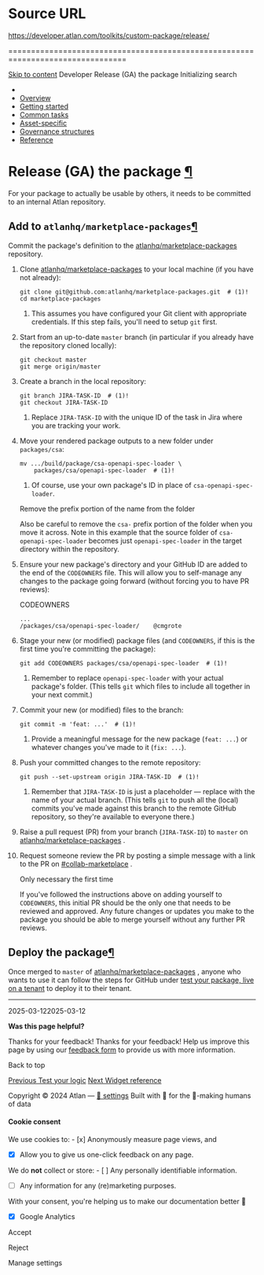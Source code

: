 # Source URL
https://developer.atlan.com/toolkits/custom-package/release/

================================================================================

<!--
canonical: https://developer.atlan.com/toolkits/custom-package/release/
meta-content-security-policy: object-src 'none'; base-uri 'self'; manifest-src 'self'; media-src 'self';
meta-description: How to release your package for general availability.
meta-generator: mkdocs-1.6.1, mkdocs-material-9.6.14
meta-og-description: How to release your package for general availability.
meta-og-image: https://developer.atlan.com/assets/images/social/toolkits/custom-package/release.png
meta-og-image-height: 630
meta-og-image-type: image/png
meta-og-image-width: 1200
meta-og-title: Release (GA) the package - Developer
meta-og-type: website
meta-og-url: https://developer.atlan.com/toolkits/custom-package/release/
meta-twitter:card: summary_large_image
meta-twitter:description: How to release your package for general availability.
meta-twitter:image: https://developer.atlan.com/assets/images/social/toolkits/custom-package/release.png
meta-twitter:title: Release (GA) the package - Developer
meta-viewport: width=device-width,initial-scale=1
title: Release (GA) the package - Developer
-->

[Skip to content](#release-ga-the-package) Developer Release (GA) the package Initializing search 

* 
* [Overview](../../..)
* [Getting started](../../../getting-started/)
* [Common tasks](../../../snippets/)
* [Asset\-specific](../../../patterns/)
* [Governance structures](../../../governance/)
* [Reference](../../../reference/)

Release (GA) the package [¶](#release-ga-the-package "Permanent link")
======================================================================

For your package to actually be usable by others, it needs to be committed to an internal Atlan repository.

Add to `atlanhq/marketplace-packages`[¶](#add-to-atlanhqmarketplace-packages "Permanent link")
----------------------------------------------------------------------------------------------

Commit the package's definition to the [atlanhq/marketplace\-packages](https://github.com/atlanhq/marketplace-packages)  repository.

1. Clone [atlanhq/marketplace\-packages](https://github.com/atlanhq/marketplace-packages)  to your local machine (if you have not already):

    ```
    git clone git@github.com:atlanhq/marketplace-packages.git  # (1)!
    cd marketplace-packages

    ```

    1. This assumes you have configured your Git client with appropriate credentials. If this step fails, you'll need to setup `git` first.
2. Start from an up\-to\-date `master` branch (in particular if you already have the repository cloned locally):

    ```
    git checkout master
    git merge origin/master

    ```
3. Create a branch in the local repository:

    ```
    git branch JIRA-TASK-ID  # (1)!
    git checkout JIRA-TASK-ID

    ```

    1. Replace `JIRA-TASK-ID` with the unique ID of the task in Jira where you are tracking your work.
4. Move your rendered package outputs to a new folder under `packages/csa`:

    ```
    mv .../build/package/csa-openapi-spec-loader \
        packages/csa/openapi-spec-loader  # (1)!

    ```

    1. Of course, use your own package's ID in place of `csa-openapi-spec-loader`.

    Remove the prefix portion of the name from the folder

    Also be careful to remove the `csa-` prefix portion of the folder when you move it across. Note in this example that the source folder of `csa-openapi-spec-loader` becomes just `openapi-spec-loader` in the target directory within the repository.
5. Ensure your new package's directory and your GitHub ID are added to the end of the `CODEOWNERS` file. This will allow you to self\-manage any changes to the package going forward (without forcing you to have PR reviews):

    CODEOWNERS
    ```
    ...
    /packages/csa/openapi-spec-loader/    @cmgrote

    ```
6. Stage your new (or modified) package files (and `CODEOWNERS`, if this is the first time you're committing the package):

    ```
    git add CODEOWNERS packages/csa/openapi-spec-loader  # (1)!

    ```

    1. Remember to replace `openapi-spec-loader` with your actual package's folder. (This tells `git` which files to include all together in your next commit.)
7. Commit your new (or modified) files to the branch:

    ```
    git commit -m 'feat: ...'  # (1)!

    ```

    1. Provide a meaningful message for the new package (`feat: ...`) or whatever changes you've made to it (`fix: ...`).
8. Push your committed changes to the remote repository:

    ```
    git push --set-upstream origin JIRA-TASK-ID  # (1)!

    ```

    1. Remember that `JIRA-TASK-ID` is just a placeholder — replace with the name of your actual branch. (This tells `git` to push all the (local) commits you've made against this branch to the remote GitHub repository, so they're available to everyone there.)
9. Raise a pull request (PR) from your branch (`JIRA-TASK-ID`) to `master` on [atlanhq/marketplace\-packages](https://github.com/atlanhq/marketplace-packages) .
10. Request someone review the PR by posting a simple message with a link to the PR on [\#collab\-marketplace](https://atlanhq.slack.com/archives/C04LU5Y80V8) .

    Only necessary the first time

    If you've followed the instructions above on adding yourself to `CODEOWNERS`, this initial PR should be the only one that needs to be reviewed and approved. Any future changes or updates you make to the package you should be able to merge yourself without any further PR reviews.

Deploy the package[¶](#deploy-the-package "Permanent link")
-----------------------------------------------------------

Once merged to `master` of [atlanhq/marketplace\-packages](https://github.com/atlanhq/marketplace-packages) , anyone who wants to use it can follow the steps for GitHub under [test your package, live on a tenant](../test/#live-on-a-tenant) to deploy it to their tenant.

---

2025\-03\-122025\-03\-12

**Was this page helpful?**

Thanks for your feedback! Thanks for your feedback! Help us improve this page by using our [feedback form](https://docs.google.com/forms/d/e/1FAIpQLScfoq7vqEn8S4QvN0ehPp0MRy6WYK5x-okJDqD69lHgoPPWtg/viewform?usp=pp_url&entry.1800719315=/toolkits/custom-package/release/) to provide us with more information. 

Back to top

[Previous Test your logic](../test/) [Next Widget reference](../widgets/) 

Copyright © 2024 Atlan — [🍪 settings](#__consent) 
Built with 💙 for the 🤖\-making humans of data 

#### Cookie consent

We use cookies to: - [x] Anonymously measure page views, and
- [x] Allow you to give us one\-click feedback on any page.

 We do **not** collect or store: - [ ] Any personally identifiable information.
- [ ] Any information for any (re)marketing purposes.

 With your consent, you're helping us to make our documentation better 💙

- [x] Google Analytics

Accept

Reject

Manage settings

